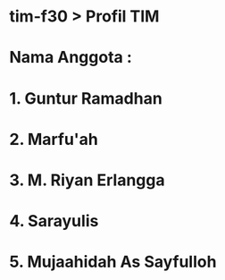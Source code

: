 # tim-f30 > Profil TIM
# Nama Anggota :
# 1. Guntur Ramadhan
# 2. Marfu'ah
# 3. M. Riyan Erlangga
# 4. Sarayulis
# 5. Mujaahidah As Sayfulloh
